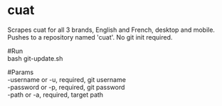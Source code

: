 # cuat
Scrapes cuat for all 3 brands, English and French, desktop and mobile. Pushes to a repository named 'cuat'. No git init required.


#Run  
bash git-update.sh

#Params  
-username or -u, required, git username  
-password or -p, required, git password  
-path or -a, required, target path
